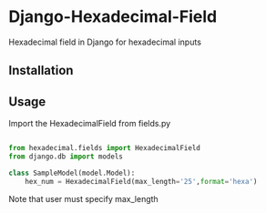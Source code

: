 # Django-Hexadecimal-Field
Hexadecimal field in Django for hexadecimal inputs

## Installation

## Usage
Import the HexadecimalField from fields.py 

```python

from hexadecimal.fields import HexadecimalField
from django.db import models

class SampleModel(model.Model):
    hex_num = HexadecimalField(max_length='25',format='hexa')

```
Note that user must specify max_length
